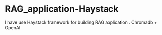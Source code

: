 # RAG_application-Haystack
I have use Haystack framework for building RAG application . Chromadb + OpenAI
